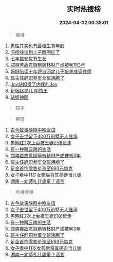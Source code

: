 <div align="center"><h2>实时热搜榜</h2><h4>2024-04-02 00:35:01</h4></div>

> 微博  

1. [男性其实也有最佳生育年龄](https://s.weibo.com/weibo?q=%23%E7%94%B7%E6%80%A7%E5%85%B6%E5%AE%9E%E4%B9%9F%E6%9C%89%E6%9C%80%E4%BD%B3%E7%94%9F%E8%82%B2%E5%B9%B4%E9%BE%84%23&t=31&band_rank=1&Refer=top)<br />
2. [冯绍峰谈到儿子眼圈红了](https://s.weibo.com/weibo?q=%23%E5%86%AF%E7%BB%8D%E5%B3%B0%E8%B0%88%E5%88%B0%E5%84%BF%E5%AD%90%E7%9C%BC%E5%9C%88%E7%BA%A2%E4%BA%86%23&t=31&band_rank=2&Refer=top)<br />
3. [七年雄安拔节生长](https://s.weibo.com/weibo?q=%23%E4%B8%83%E5%B9%B4%E9%9B%84%E5%AE%89%E6%8B%94%E8%8A%82%E7%94%9F%E9%95%BF%23&t=31&band_rank=3&Refer=top)<br />
4. [郑爽若故意隐瞒转移财产或被判刑3年](https://s.weibo.com/weibo?q=%23%E9%83%91%E7%88%BD%E8%8B%A5%E6%95%85%E6%84%8F%E9%9A%90%E7%9E%92%E8%BD%AC%E7%A7%BB%E8%B4%A2%E4%BA%A7%E6%88%96%E8%A2%AB%E5%88%A4%E5%88%913%E5%B9%B4%23&t=31&band_rank=4&Refer=top)<br />
5. [妈妈陪读十年将自闭症儿子培养成调律师](https://s.weibo.com/weibo?q=%23%E5%A6%88%E5%A6%88%E9%99%AA%E8%AF%BB%E5%8D%81%E5%B9%B4%E5%B0%86%E8%87%AA%E9%97%AD%E7%97%87%E5%84%BF%E5%AD%90%E5%9F%B9%E5%85%BB%E6%88%90%E8%B0%83%E5%BE%8B%E5%B8%88%23&t=31&band_rank=5&Refer=top)<br />
6. [班主任辞职参军全班沸腾了](https://s.weibo.com/weibo?q=%23%E7%8F%AD%E4%B8%BB%E4%BB%BB%E8%BE%9E%E8%81%8C%E5%8F%82%E5%86%9B%E5%85%A8%E7%8F%AD%E6%B2%B8%E8%85%BE%E4%BA%86%23&t=31&band_rank=6&Refer=top)<br />
7. [Joy站姐发了内娱的Joy](https://s.weibo.com/weibo?q=Joy%E7%AB%99%E5%A7%90%E5%8F%91%E4%BA%86%E5%86%85%E5%A8%B1%E7%9A%84Joy&t=31&band_rank=7&Refer=top)<br />
8. [新版赵灵儿 阴蚀王](https://s.weibo.com/weibo?q=%E6%96%B0%E7%89%88%E8%B5%B5%E7%81%B5%E5%84%BF%20%E9%98%B4%E8%9A%80%E7%8E%8B&t=31&band_rank=8&Refer=top)<br />
9. [站姐神图](https://s.weibo.com/weibo?q=%E7%AB%99%E5%A7%90%E7%A5%9E%E5%9B%BE&t=31&band_rank=9&Refer=top)<br />

> 知乎  


> 百度  

1. [古今故事映照中哈友谊](https://www.baidu.com/s?wd=%E5%8F%A4%E4%BB%8A%E6%95%85%E4%BA%8B%E6%98%A0%E7%85%A7%E4%B8%AD%E5%93%88%E5%8F%8B%E8%B0%8A&sa=fyb_news&rsv_dl=fyb_news)<br />
2. [女子去世留下400万别墅无人继承](https://www.baidu.com/s?wd=%E5%A5%B3%E5%AD%90%E5%8E%BB%E4%B8%96%E7%95%99%E4%B8%8B400%E4%B8%87%E5%88%AB%E5%A2%85%E6%97%A0%E4%BA%BA%E7%BB%A7%E6%89%BF&sa=fyb_news&rsv_dl=fyb_news)<br />
3. [男网红2次上台被王婆识破赶走](https://www.baidu.com/s?wd=%E7%94%B7%E7%BD%91%E7%BA%A22%E6%AC%A1%E4%B8%8A%E5%8F%B0%E8%A2%AB%E7%8E%8B%E5%A9%86%E8%AF%86%E7%A0%B4%E8%B5%B6%E8%B5%B0&sa=fyb_news&rsv_dl=fyb_news)<br />
4. [有一种叫云南的生活](https://www.baidu.com/s?wd=%E6%9C%89%E4%B8%80%E7%A7%8D%E5%8F%AB%E4%BA%91%E5%8D%97%E7%9A%84%E7%94%9F%E6%B4%BB&sa=fyb_news&rsv_dl=fyb_news)<br />
5. [郑爽若故意隐瞒转移财产或被判3年](https://www.baidu.com/s?wd=%E9%83%91%E7%88%BD%E8%8B%A5%E6%95%85%E6%84%8F%E9%9A%90%E7%9E%92%E8%BD%AC%E7%A7%BB%E8%B4%A2%E4%BA%A7%E6%88%96%E8%A2%AB%E5%88%A43%E5%B9%B4&sa=fyb_news&rsv_dl=fyb_news)<br />
6. [班主任辞职参军全班沸腾了](https://www.baidu.com/s?wd=%E7%8F%AD%E4%B8%BB%E4%BB%BB%E8%BE%9E%E8%81%8C%E5%8F%82%E5%86%9B%E5%85%A8%E7%8F%AD%E6%B2%B8%E8%85%BE%E4%BA%86&sa=fyb_news&rsv_dl=fyb_news)<br />
7. [足金首饰零售价涨至693元每克](https://www.baidu.com/s?wd=%E8%B6%B3%E9%87%91%E9%A6%96%E9%A5%B0%E9%9B%B6%E5%94%AE%E4%BB%B7%E6%B6%A8%E8%87%B3693%E5%85%83%E6%AF%8F%E5%85%8B&sa=fyb_news&rsv_dl=fyb_news)<br />
8. [女子看中11岁女孩后将其拐走当儿媳](https://www.baidu.com/s?wd=%E5%A5%B3%E5%AD%90%E7%9C%8B%E4%B8%AD11%E5%B2%81%E5%A5%B3%E5%AD%A9%E5%90%8E%E5%B0%86%E5%85%B6%E6%8B%90%E8%B5%B0%E5%BD%93%E5%84%BF%E5%AA%B3&sa=fyb_news&rsv_dl=fyb_news)<br />
9. [湖南一幼师扎针虐童？谣言](https://www.baidu.com/s?wd=%E6%B9%96%E5%8D%97%E4%B8%80%E5%B9%BC%E5%B8%88%E6%89%8E%E9%92%88%E8%99%90%E7%AB%A5%EF%BC%9F%E8%B0%A3%E8%A8%80&sa=fyb_news&rsv_dl=fyb_news)<br />

> 哔哩哔哩  

1. [古今故事映照中哈友谊](https://www.baidu.com/s?wd=%E5%8F%A4%E4%BB%8A%E6%95%85%E4%BA%8B%E6%98%A0%E7%85%A7%E4%B8%AD%E5%93%88%E5%8F%8B%E8%B0%8A&sa=fyb_news&rsv_dl=fyb_news)<br />
2. [女子去世留下400万别墅无人继承](https://www.baidu.com/s?wd=%E5%A5%B3%E5%AD%90%E5%8E%BB%E4%B8%96%E7%95%99%E4%B8%8B400%E4%B8%87%E5%88%AB%E5%A2%85%E6%97%A0%E4%BA%BA%E7%BB%A7%E6%89%BF&sa=fyb_news&rsv_dl=fyb_news)<br />
3. [男网红2次上台被王婆识破赶走](https://www.baidu.com/s?wd=%E7%94%B7%E7%BD%91%E7%BA%A22%E6%AC%A1%E4%B8%8A%E5%8F%B0%E8%A2%AB%E7%8E%8B%E5%A9%86%E8%AF%86%E7%A0%B4%E8%B5%B6%E8%B5%B0&sa=fyb_news&rsv_dl=fyb_news)<br />
4. [有一种叫云南的生活](https://www.baidu.com/s?wd=%E6%9C%89%E4%B8%80%E7%A7%8D%E5%8F%AB%E4%BA%91%E5%8D%97%E7%9A%84%E7%94%9F%E6%B4%BB&sa=fyb_news&rsv_dl=fyb_news)<br />
5. [郑爽若故意隐瞒转移财产或被判3年](https://www.baidu.com/s?wd=%E9%83%91%E7%88%BD%E8%8B%A5%E6%95%85%E6%84%8F%E9%9A%90%E7%9E%92%E8%BD%AC%E7%A7%BB%E8%B4%A2%E4%BA%A7%E6%88%96%E8%A2%AB%E5%88%A43%E5%B9%B4&sa=fyb_news&rsv_dl=fyb_news)<br />
6. [班主任辞职参军全班沸腾了](https://www.baidu.com/s?wd=%E7%8F%AD%E4%B8%BB%E4%BB%BB%E8%BE%9E%E8%81%8C%E5%8F%82%E5%86%9B%E5%85%A8%E7%8F%AD%E6%B2%B8%E8%85%BE%E4%BA%86&sa=fyb_news&rsv_dl=fyb_news)<br />
7. [足金首饰零售价涨至693元每克](https://www.baidu.com/s?wd=%E8%B6%B3%E9%87%91%E9%A6%96%E9%A5%B0%E9%9B%B6%E5%94%AE%E4%BB%B7%E6%B6%A8%E8%87%B3693%E5%85%83%E6%AF%8F%E5%85%8B&sa=fyb_news&rsv_dl=fyb_news)<br />
8. [女子看中11岁女孩后将其拐走当儿媳](https://www.baidu.com/s?wd=%E5%A5%B3%E5%AD%90%E7%9C%8B%E4%B8%AD11%E5%B2%81%E5%A5%B3%E5%AD%A9%E5%90%8E%E5%B0%86%E5%85%B6%E6%8B%90%E8%B5%B0%E5%BD%93%E5%84%BF%E5%AA%B3&sa=fyb_news&rsv_dl=fyb_news)<br />
9. [湖南一幼师扎针虐童？谣言](https://www.baidu.com/s?wd=%E6%B9%96%E5%8D%97%E4%B8%80%E5%B9%BC%E5%B8%88%E6%89%8E%E9%92%88%E8%99%90%E7%AB%A5%EF%BC%9F%E8%B0%A3%E8%A8%80&sa=fyb_news&rsv_dl=fyb_news)<br />
